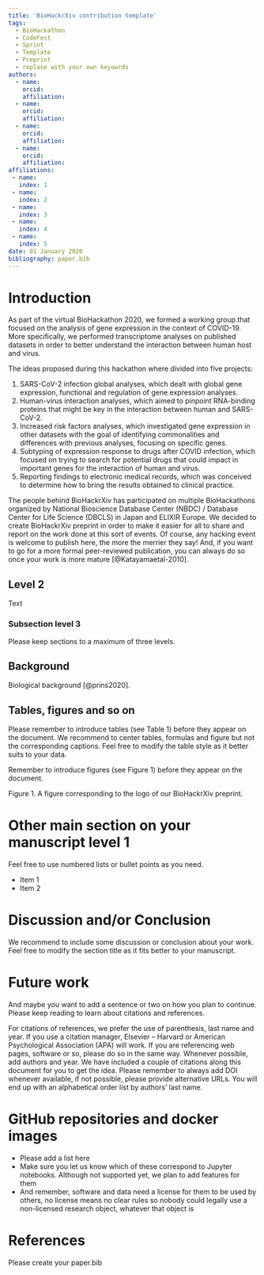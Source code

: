 ```yaml
---
title: 'BioHackrXiv contribution template'
tags:
  - BioHackathon
  - CodeFest
  - Sprint
  - Template
  - Preprint
  - replace with your own keyowrds
authors:
  - name:
    orcid:
    affiliation:
  - name:
    orcid:
    affiliation:
  - name:
    orcid:
    affiliation:
  - name:
    orcid:
    affiliation:
affiliations:
 - name: 
   index: 1
 - name: 
   index: 2
 - name: 
   index: 3
 - name: 
   index: 4
 - name: 
   index: 5
date: 01 January 2020
bibliography: paper.bib
---
```


# Introduction

As part of the virtual BioHackathon 2020, we formed a working group that focused on the analysis of gene expression in the context of COVID-19. More specifically, we performed transcriptome analyses on published datasets in order to better understand the interaction between human host and virus.

The ideas proposed during this hackathon where divided into five projects:

1. SARS-CoV-2 infection global analyses, which dealt with global gene expression, functional and regulation of gene expression analyses.
2. Human-virus interaction analyses, which aimed to pinpoint RNA-binding proteins that might be key in the interaction between human and SARS-CoV-2.
3. Increased risk factors analyses, which investigated gene expression in other datasets with the goal of identifying commonalities and differences with previous analyses, focusing on specific genes.
4. Subtyping of expression response to drugs after COVID infection, which focused on trying to search for potential drugs that could impact in important genes for the interaction of human and virus.
5. Reporting findings to electronic medical records, which was conceived to determine how to bring the results obtained to clinical practice.

The people behind BioHackrXiv has participated on multiple BioHackathons organized by National Bioscience Database Center (NBDC) / Database Center for Life Science (DBCLS) in Japan and ELIXIR Europe. We decided to create BioHackrXiv preprint in order to make it easier for all to share and report on the work done at this sort of events. Of course, any hacking event is welcome to publish here, the more the merrier they say! And, if you want to go for a more formal peer-reviewed publication, you can always do so once your work is more mature [@Katayamaetal-2010].

## Level 2

Text

### Subsection level 3

Please keep sections to a maximum of three levels.

## Background

Biological background [@prins2020].  


## Tables, figures and so on

Please remember to introduce tables (see Table 1) before they appear on the document. We recommend to center tables, formulas and figure but not the corresponding captions. Feel free to modify the table style as it better suits to your data.

<TODO add table>

Remember to introduce figures (see Figure 1) before they appear on the document. 

<TODO add figure>
 
Figure 1. A figure corresponding to the logo of our BioHackrXiv preprint.

# Other main section on your manuscript level 1

Feel free to use numbered lists or bullet points as you need.
* Item 1
* Item 2

# Discussion and/or Conclusion

We recommend to include some discussion or conclusion about your work. Feel free to modify the section title as it fits better to your manuscript.

# Future work

And maybe you want to add a sentence or two on how you plan to continue. Please keep reading to learn about citations and references.

For citations of references, we prefer the use of parenthesis, last name and year. If you use a citation manager, Elsevier – Harvard or American Psychological Association (APA) will work. If you are referencing web pages, software or so, please do so in the same way. Whenever possible, add authors and year. We have included a couple of citations along this document for you to get the idea. Please remember to always add DOI whenever available, if not possible, please provide alternative URLs. You will end up with an alphabetical order list by authors’ last name.

# GitHub repositories and docker images

* Please add a list here
* Make sure you let us know which of these correspond to Jupyter notebooks. Although not supported yet, we plan to add features for them
* And remember, software and data need a license for them to be used by others, no license means no clear rules so nobody could legally use a non-licensed research object, whatever that object is


# References

Please create your paper.bib
